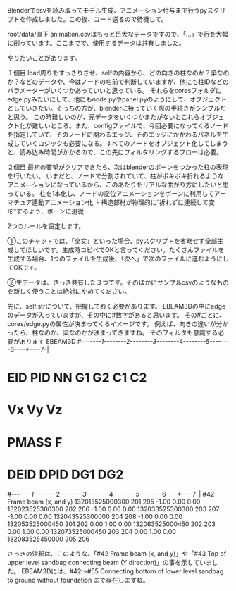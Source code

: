 Blenderでcsvを読み取ってモデル生成、アニメ―ション付与まで行うpyスクリプトを作成しました。この後、コード送るので待機して。

root/data/直下
animation.csvはもっと巨大なデータですので、「...」で行を大幅に削っています。ここまでで、使用するデータは共有しました。

やりたいことがあります。

１個目
load周りをすっきりさせ、selfの内容から、どの向きの柱なのか？梁なのか？などのデータや、今はノードの名前で判断していますが、他にも柱IDなどのパラメーターがいくつかあっていいと思っている。
それらをcoresフォルダにedge.pyみたいにして、他にもnode.pyやpanel.pyのようにして、オブジェクトとしていきたい。そっちの方が、blenderに持っていく際の手続きがシンプルだと思う。
この時難しいのが、元データをいくつかまたがないとこれらオブジェクト化が難しいところ。また、configファイルで、今回必要になってくるノードを指定していて、そのノードに関わるエッジ、そのエッジにかかわるパネルを生成していくロジックも必要になる。すべてのノードをオブジェクト化してしまうと、読み込み時間がかかるので、この先にフィルタリングするフローは必要。


２個目
最初の要望がクリアできたら、次はblenderのボーンをつかった柱の表現を行いたい。
いまだと、ノードで分割されていて、柱がポキポキ折れるようなアニメ―ションになっているから、このあたりをリアルな曲がり方にしたいと思っている。
柱を1本化し、ノードの変位アニメーションをボーンに利用してアーマチュア連動アニメーション化
└ 構造部材が物理的に“折れずに連続して変形”するよう、ボーンに追従


2つのルールを設定します。

➀このチャットでは、「全文」といった場合、pyスクリプトを省略せず全部生成してほしいです。生成時コピペでOKと言ってください。たくさんファイルを生成する場合、1つのファイルを生成後、「次へ」で次のファイルに進むようにしてOKです。

➁生データは、さっき共有した３つです。そのほかにサンプルcsvのようなものを新しく使うことは絶対にやめてください。

先に、self.strについて、把握しておく必要があります。
EBEAM3Dの中にedgeのデータが入っていますが、その中に#数字があると思います。
その#ごとに、cores/edge.pyの属性が決まってくるイメージです。
例えば、向きの違いが分かったら、柱なのか、梁なのかが決まってきますね。
そのフィルタも意識する必要があります
EBEAM3D
#---*----1----*----2----*----3----*----4----*----5----*----6----*----7-|
#      EID       PID        NN        G1        G2        C1        C2
#                 Vx        Vy        Vz
#              PMASS         F
#     DEID     DPID                  DG1       DG2
#---*----1----*----2----*----3----*----4----*----5----*----6----*----7-|
#42 Frame beam (x, and y)
     132013525000300                 201       205
              -1.00      0.00      0.00
     132023525300300                 202       206
              -1.00      0.00      0.00
     132033525300300                 203       207
              -1.00      0.00      0.00
     132043525300000                 204       208
              -1.00      0.00      0.00
     132053525000450                 201       202
               0.00      1.00      0.00
     132063525000450                 202       203
               0.00      1.00      0.00
     132073525000450                 203       204
               0.00      1.00      0.00
     132083525450000                 205       206


さっきの注釈は、このような、「#42 Frame beam (x, and y)」や「#43 Top of upper level sandbag connecting beam (Y direction)」の事を示していました。
EBEAM3Dには、#42～#55 Connecting bottom of lower level sandbag to ground without foundation
まで存在しますね。